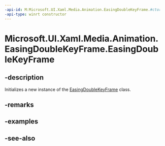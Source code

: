 ```yaml
---
-api-id: M:Microsoft.UI.Xaml.Media.Animation.EasingDoubleKeyFrame.#ctor
-api-type: winrt constructor
---
```


<!-- Method syntax
public EasingDoubleKeyFrame()
-->

# Microsoft.UI.Xaml.Media.Animation.EasingDoubleKeyFrame.EasingDoubleKeyFrame

## -description
Initializes a new instance of the [EasingDoubleKeyFrame](easingdoublekeyframe.md) class.

## -remarks

## -examples

## -see-also
